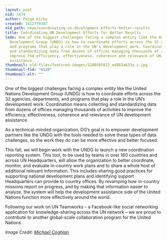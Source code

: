 ```yaml
---
layout: post
nid: 1474
author: Paige Kirby
created: 1412770387
old_path: news/coordinating-un-development-efforts-better-results
title: Coordinating UN Development Efforts for Better Results
lede: One of the biggest challenges facing a complex entity like the United Nations
  Development Group (UNDG) is how to coordinate efforts across the 32 agencies, departments,
  and programs that play a role in the UN’s development work. Coordination means collecting
  and standardizing data from dozens of offices managing thousands of activities to
  improve the efficiency, effectiveness, coherence and relevance of UN development
  assistance.
thumbnail: old-files/featured-images/5280585822_ed883a633a_z.jpg
thumbnail-fid: "6120"
thumbnail-alt: ""
---
```


One of the biggest challenges facing a complex entity like the United Nations Development Group (UNDG) is how to coordinate efforts across the 32 agencies, departments, and programs that play a role in the UN’s development work. Coordination means collecting and standardizing data from dozens of offices managing thousands of activities to improve the efficiency, effectiveness, coherence and relevance of UN development assistance.

As a technical-minded organization, DG’s goal is to empower development partners like the UNDG with the tools needed to solve these types of data challenges, so the work they do can be more effective and better focused.

This fall, we will begin work with the UNDG to launch a new coordination reporting system. This tool, to be used by teams in over 160 countries and across UN Headquarters, will allow the organization to better coordinate, monitor, and evaluate in-country work plans and to share a whole host of additional relevant information. This includes sharing good practices for supporting national development plans and identifying support Headquarters can provide to country offices. By revamping how in-country missions report on progress, and by making that information easier to analyze, the system will help the development assistance side of the United Nations function more effectively around the world.

Following our work on UN Teamworks – a Facebook-like social networking application for knowledge-sharing across the UN network – we are proud to contribute to another global-scale collaboration program for the United Nations.

*Image Credit: [Michael Coghlan](https://www.flickr.com/photos/mikecogh/5280585822)*
